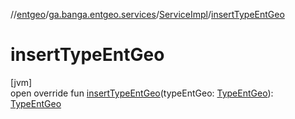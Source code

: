 //[entgeo](../../../index.md)/[ga.banga.entgeo.services](../index.md)/[ServiceImpl](index.md)/[insertTypeEntGeo](insert-type-ent-geo.md)

# insertTypeEntGeo

[jvm]\
open override fun [insertTypeEntGeo](insert-type-ent-geo.md)(typeEntGeo: [TypeEntGeo](../../ga.banga.entgeo.domain.entities/-type-ent-geo/index.md)): [TypeEntGeo](../../ga.banga.entgeo.domain.entities/-type-ent-geo/index.md)
